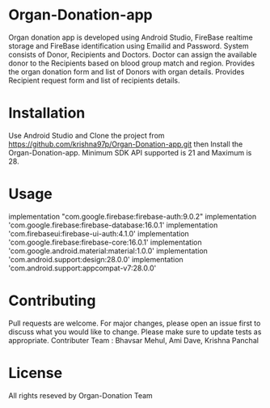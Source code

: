 # Organ-Donation-app
Organ donation app is developed using Android Studio, FireBase realtime storage and FireBase identification using Emailid and Password.
System consists of Donor, Recipients and Doctors.
Doctor can assign the available donor to the Recipients based on blood group match and region.
Provides the organ donation form and list of Donors with organ details.
Provides Recipient request form and list of recipients details.

# Installation
Use Android Studio and Clone the project from https://github.com/krishna97p/Organ-Donation-app.git then Install the Organ-Donation-app.
Minimum SDK API supported is 21 and Maximum is 28.

# Usage
implementation "com.google.firebase:firebase-auth:9.0.2"
implementation 'com.google.firebase:firebase-database:16.0.1'
implementation 'com.firebaseui:firebase-ui-auth:4.1.0'
implementation 'com.google.firebase:firebase-core:16.0.1'
implementation 'com.google.android.material:material:1.0.0'
implementation 'com.android.support:design:28.0.0'
implementation 'com.android.support:appcompat-v7:28.0.0'

# Contributing
Pull requests are welcome. For major changes, please open an issue first to discuss what you would like to change.
Please make sure to update tests as appropriate.
Contributer Team : Bhavsar Mehul, Ami Dave, Krishna Panchal

# License
All rights reseved by Organ-Donation Team
